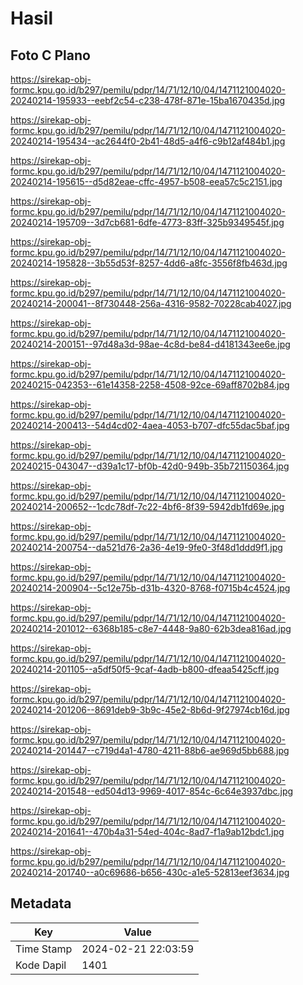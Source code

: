 # Hasil

## Foto C Plano

https://sirekap-obj-formc.kpu.go.id/b297/pemilu/pdpr/14/71/12/10/04/1471121004020-20240214-195933--eebf2c54-c238-478f-871e-15ba1670435d.jpg

https://sirekap-obj-formc.kpu.go.id/b297/pemilu/pdpr/14/71/12/10/04/1471121004020-20240214-195434--ac2644f0-2b41-48d5-a4f6-c9b12af484b1.jpg

https://sirekap-obj-formc.kpu.go.id/b297/pemilu/pdpr/14/71/12/10/04/1471121004020-20240214-195615--d5d82eae-cffc-4957-b508-eea57c5c2151.jpg

https://sirekap-obj-formc.kpu.go.id/b297/pemilu/pdpr/14/71/12/10/04/1471121004020-20240214-195709--3d7cb681-6dfe-4773-83ff-325b9349545f.jpg

https://sirekap-obj-formc.kpu.go.id/b297/pemilu/pdpr/14/71/12/10/04/1471121004020-20240214-195828--3b55d53f-8257-4dd6-a8fc-3556f8fb463d.jpg

https://sirekap-obj-formc.kpu.go.id/b297/pemilu/pdpr/14/71/12/10/04/1471121004020-20240214-200041--8f730448-256a-4316-9582-70228cab4027.jpg

https://sirekap-obj-formc.kpu.go.id/b297/pemilu/pdpr/14/71/12/10/04/1471121004020-20240214-200151--97d48a3d-98ae-4c8d-be84-d4181343ee6e.jpg

https://sirekap-obj-formc.kpu.go.id/b297/pemilu/pdpr/14/71/12/10/04/1471121004020-20240215-042353--61e14358-2258-4508-92ce-69aff8702b84.jpg

https://sirekap-obj-formc.kpu.go.id/b297/pemilu/pdpr/14/71/12/10/04/1471121004020-20240214-200413--54d4cd02-4aea-4053-b707-dfc55dac5baf.jpg

https://sirekap-obj-formc.kpu.go.id/b297/pemilu/pdpr/14/71/12/10/04/1471121004020-20240215-043047--d39a1c17-bf0b-42d0-949b-35b721150364.jpg

https://sirekap-obj-formc.kpu.go.id/b297/pemilu/pdpr/14/71/12/10/04/1471121004020-20240214-200652--1cdc78df-7c22-4bf6-8f39-5942db1fd69e.jpg

https://sirekap-obj-formc.kpu.go.id/b297/pemilu/pdpr/14/71/12/10/04/1471121004020-20240214-200754--da521d76-2a36-4e19-9fe0-3f48d1ddd9f1.jpg

https://sirekap-obj-formc.kpu.go.id/b297/pemilu/pdpr/14/71/12/10/04/1471121004020-20240214-200904--5c12e75b-d31b-4320-8768-f0715b4c4524.jpg

https://sirekap-obj-formc.kpu.go.id/b297/pemilu/pdpr/14/71/12/10/04/1471121004020-20240214-201012--6368b185-c8e7-4448-9a80-62b3dea816ad.jpg

https://sirekap-obj-formc.kpu.go.id/b297/pemilu/pdpr/14/71/12/10/04/1471121004020-20240214-201105--a5df50f5-9caf-4adb-b800-dfeaa5425cff.jpg

https://sirekap-obj-formc.kpu.go.id/b297/pemilu/pdpr/14/71/12/10/04/1471121004020-20240214-201206--8691deb9-3b9c-45e2-8b6d-9f27974cb16d.jpg

https://sirekap-obj-formc.kpu.go.id/b297/pemilu/pdpr/14/71/12/10/04/1471121004020-20240214-201447--c719d4a1-4780-4211-88b6-ae969d5bb688.jpg

https://sirekap-obj-formc.kpu.go.id/b297/pemilu/pdpr/14/71/12/10/04/1471121004020-20240214-201548--ed504d13-9969-4017-854c-6c64e3937dbc.jpg

https://sirekap-obj-formc.kpu.go.id/b297/pemilu/pdpr/14/71/12/10/04/1471121004020-20240214-201641--470b4a31-54ed-404c-8ad7-f1a9ab12bdc1.jpg

https://sirekap-obj-formc.kpu.go.id/b297/pemilu/pdpr/14/71/12/10/04/1471121004020-20240214-201740--a0c69686-b656-430c-a1e5-52813eef3634.jpg


## Metadata

| Key        | Value               |
| ---------- | ------------------- |
| Time Stamp | 2024-02-21 22:03:59 |
| Kode Dapil | 1401                |



